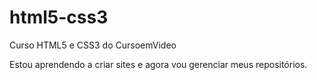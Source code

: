 # html5-css3
 Curso HTML5 e CSS3 do CursoemVideo

 Estou aprendendo a criar sites e agora vou gerenciar meus repositórios.
